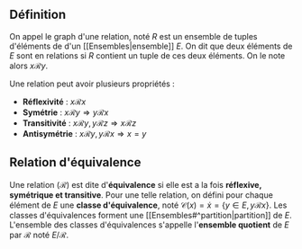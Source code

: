 ## Définition
On appel le graph d'une relation, noté $R$ est un ensemble de tuples d'éléments de d'un [[Ensembles|ensemble]] $E$. On dit que deux éléments de $E$ sont en relations si $R$ contient un tuple de ces deux éléments. On le note alors $x \mathcal{R} y$.

Une relation peut avoir plusieurs propriétés :
- **Réflexivité** : $x \mathcal{R} x$
- **Symétrie** : $x \mathcal{R} y \Rightarrow y \mathcal{R} x$
- **Transitivité** : $x \mathcal{R} y, y \mathcal{R} z \Rightarrow x \mathcal{R} z$
- **Antisymétrie** :  $x \mathcal{R} y, y \mathcal{R} x \Rightarrow x = y$
## Relation d'équivalence
Une relation ($\mathcal{R}$) est dite d'**équivalence** si elle est a la fois **réflexive, symétrique et transitive**. Pour une telle relation, on défini pour chaque élément de $E$ une **classe d'équivalence**, noté $\mathcal{C}(x) = \dot x = \{y \in E, y \mathcal{R} x \}$.
Les classes d'équivalences forment une [[Ensembles#^partition|partition]] de $E$. L'ensemble des classes d'équivalences s'appelle l'**ensemble quotient** de $E$ par $\mathcal{R}$ noté $E / \mathcal{R}$.